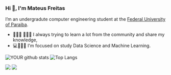 

### Hi 👋, I'm Mateus Freitas
 I’m an undergradute computer engineering student at the [Federal University of Paraiba](https://www.ufpb.br/).
- 👨🏽‍🎓 👨🏽‍🏫 I always trying to learn a lot from the community and share my knowledge, 
- 💻👨🏽‍🔬 I'm focused on study Data Science and Machine Learning.

![YOUR github stats](https://github-readme-stats.vercel.app/api?username=MateusFreitas-C)
![Top Langs](https://github-readme-stats.vercel.app/api/top-langs/?username=MateusFreitas-C)

[<img src = "https://img.shields.io/badge/mateus__freitascorreia@hotmail.com-0078D4?style=for-the-badge&logo=microsoft-outlook&logoColor=white">](mailto:mateus_freitascorreia@hotmail.com)
[<img src = "https://img.shields.io/badge/LinkedIn-0077B5?style=for-the-badge&logo=linkedin&logoColor=white">](https://www.linkedin.com/in/mateus-freitas-63753b20b/)

